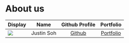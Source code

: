 # About us

Display |    Name    |             Github Profile             | Portfolio 
--------|:----------:|:--------------------------------------:|:---------:
![](https://via.placeholder.com/100.png?text=Photo) | Justin Soh | [Github](https://github.com/JustinSoh) | [Portfolio](https://justinsoh.github.io/)

